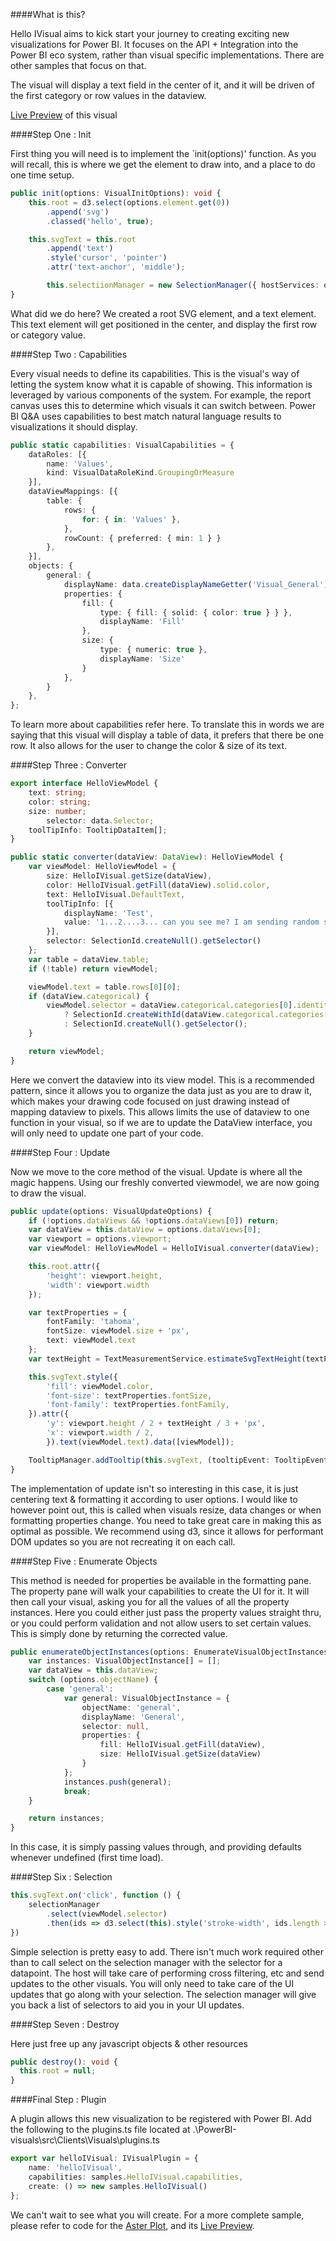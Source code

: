 ####What is this?

Hello IVisual aims to kick start your journey to creating exciting new visualizations for Power BI. It focuses on the API + Integration into the Power BI eco system, rather than visual specific implementations. There are other samples that focus on that. 

The visual will display a text field in the center of it, and it will be driven of the first category or row values in the dataview.

[Live Preview](http://microsoft.github.io/PowerBI-visuals/playground/index.html?visual=helloIVisual) of this visual

####Step One : Init

First thing you will need is to implement the `init(options)' function. As you will recall, this is where we get the element to draw into, and a place to do one time setup.

```typescript
public init(options: VisualInitOptions): void {
	this.root = d3.select(options.element.get(0))
		.append('svg')
		.classed('hello', true);

	this.svgText = this.root
		.append('text')
		.style('cursor', 'pointer')
		.attr('text-anchor', 'middle');

        this.selectiionManager = new SelectionManager({ hostServices: options.host });
}
```

What did we do here? We created a root SVG element, and a text element. This text element will get positioned in the center, and display the first row or category value.

####Step Two : Capabilities

Every visual needs to define its capabilities. This is the visual's way of letting the system know what it is capable of showing. This information is leveraged by various components of the system. For example, the report canvas uses this to determine which visuals it can switch between. Power BI Q&A uses capabilities to best match natural language results to visualizations it should display. 

```typescript
public static capabilities: VisualCapabilities = {
	dataRoles: [{
		name: 'Values',
		kind: VisualDataRoleKind.GroupingOrMeasure
	}],
	dataViewMappings: [{
		table: {
			rows: {
				for: { in: 'Values' },
			},
			rowCount: { preferred: { min: 1 } }
		},
	}],
	objects: {
		general: {
			displayName: data.createDisplayNameGetter('Visual_General'),
			properties: {
				fill: {
					type: { fill: { solid: { color: true } } },
					displayName: 'Fill'
				},
				size: {
					type: { numeric: true },
					displayName: 'Size'
				}
			},
		}
	},
};
```

To learn more about capabilities refer here. To translate this in words we are saying that this visual will display a table of data, it prefers that there be one row. It also allows for the user to change the color & size of its text. 

####Step Three : Converter

```typescript
export interface HelloViewModel {
	text: string;
	color: string;
	size: number;
        selector: data.Selector;
	toolTipInfo: TooltipDataItem[];
}

public static converter(dataView: DataView): HelloViewModel {
	var viewModel: HelloViewModel = {
		size: HelloIVisual.getSize(dataView),
		color: HelloIVisual.getFill(dataView).solid.color,
		text: HelloIVisual.DefaultText,
		toolTipInfo: [{
			displayName: 'Test',
			value: '1...2....3... can you see me? I am sending random strings to the tooltip',
		}],
		selector: SelectionId.createNull().getSelector()
	};
	var table = dataView.table;
	if (!table) return viewModel;

	viewModel.text = table.rows[0][0];
	if (dataView.categorical) {
		viewModel.selector = dataView.categorical.categories[0].identity
			? SelectionId.createWithId(dataView.categorical.categories[0].identity[0]).getSelector()
			: SelectionId.createNull().getSelector();
	}

	return viewModel;
}
```
Here we convert the dataview into its view model. This is a recommended pattern, since it allows you to organize the data just as you are to draw it, which makes your drawing code focused on just drawing instead of mapping dataview to pixels. This allows limits the use of dataview to one function in your visual, so if we are to update the DataView interface, you will only need to update one part of your code.

####Step Four : Update

Now we move to the core method of the visual. Update is where all the magic happens. Using our freshly converted viewmodel, we are now going to draw the visual.

```typescript
public update(options: VisualUpdateOptions) {
	if (!options.dataViews && !options.dataViews[0]) return;
	var dataView = this.dataView = options.dataViews[0];
	var viewport = options.viewport;
	var viewModel: HelloViewModel = HelloIVisual.converter(dataView);

	this.root.attr({
		'height': viewport.height,
		'width': viewport.width
	});

	var textProperties = {
		fontFamily: 'tahoma',
		fontSize: viewModel.size + 'px',
		text: viewModel.text
	};
	var textHeight = TextMeasurementService.estimateSvgTextHeight(textProperties);

	this.svgText.style({
		'fill': viewModel.color,
		'font-size': textProperties.fontSize,
		'font-family': textProperties.fontFamily,
	}).attr({
		'y': viewport.height / 2 + textHeight / 3 + 'px',
		'x': viewport.width / 2,
		}).text(viewModel.text).data([viewModel]);

	TooltipManager.addTooltip(this.svgText, (tooltipEvent: TooltipEvent) => tooltipEvent.data.toolTipInfo);
}
```

The implementation of update isn't so interesting in this case, it is just centering text & formatting it according to user options. I would like to however point out, this is called when visuals resize, data changes or when formatting properties change. You need to take great care in making this as optimal as possible. We recommend using d3, since it allows for performant DOM updates so you are not recreating it on each call. 

####Step Five : Enumerate Objects

This method is needed for properties be available in the formatting pane. The property pane will walk your capabilities to create the UI for it. It will then call your visual, asking you for all the values of all the property instances. Here you could either just pass the property values straight thru, or you could perform validation and not allow users to set certain values. This is simply done by returning the corrected value.

```typescript
public enumerateObjectInstances(options: EnumerateVisualObjectInstancesOptions): VisualObjectInstance[] {
	var instances: VisualObjectInstance[] = [];
	var dataView = this.dataView;
	switch (options.objectName) {
		case 'general':
			var general: VisualObjectInstance = {
				objectName: 'general',
				displayName: 'General',
				selector: null,
				properties: {
					fill: HelloIVisual.getFill(dataView),
					size: HelloIVisual.getSize(dataView)
				}
			};
			instances.push(general);
			break;
	}

	return instances;
}
```

In this case, it is simply passing values through, and providing defaults whenever undefined (first time load).

####Step Six : Selection

```typescript
this.svgText.on('click', function () {
	selectionManager
		.select(viewModel.selector)
		.then(ids => d3.select(this).style('stroke-width', ids.length > 0 ? '2px' : '0px'));
})
```

Simple selection is pretty easy to add. There isn't much work required other than to call select on the selection manager with the selector for a datapoint. The host will take care of performing cross filtering, etc and send updates to the other visuals. You will only need to take care of the UI updates that go along with your selection. The selection manager will give you back a list of selectors to aid you in your UI updates.

####Step Seven : Destroy

Here just free up any javascript objects & other resources

```typescript
public destroy(): void {
  this.root = null;
}
```

####Final Step : Plugin

A plugin allows this new visualization to be registered with Power BI. Add the following to the plugins.ts file located at .\PowerBI-visuals\src\Clients\Visuals\plugins.ts

```typescript
export var helloIVisual: IVisualPlugin = {
	name: 'helloIVisual',
	capabilities: samples.HelloIVisual.capabilities,
	create: () => new samples.HelloIVisual()
};
```

We can't wait to see what you will create. For a more complete sample, please refer to code for the [Aster Plot](https://github.com/Microsoft/PowerBI-visuals/blob/master/src/Clients/Visuals/visuals/samples/asterPlot.ts), and its [Live Preview](http://microsoft.github.io/PowerBI-visuals/playground/index.html?visual=asterPlot).